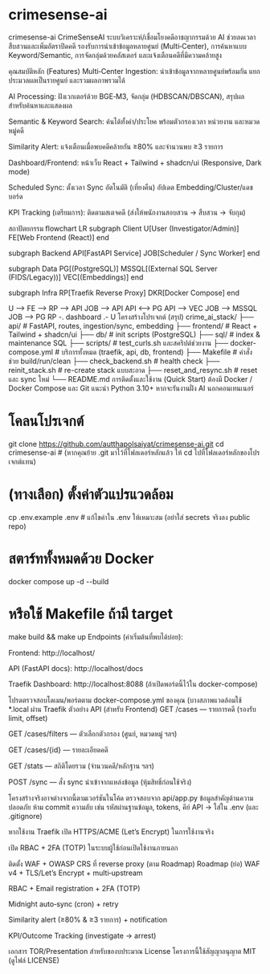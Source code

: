 # crimesense-ai
crimesense-ai
CrimeSenseAI
ระบบวิเคราะห์/เชื่อมโยงคดีอาชญากรรมด้วย AI ช่วยลดเวลาสืบสวนและเพิ่มอัตราปิดคดี รองรับการนำเข้าข้อมูลหลายศูนย์ (Multi‑Center), การค้นหาแบบ Keyword/Semantic, การจัดกลุ่มด้วยคลัสเตอร์ และแจ้งเตือนคดีที่มีความคล้ายสูง


คุณสมบัติหลัก (Features)
Multi‑Center Ingestion: นำเข้าข้อมูลจากหลายศูนย์พร้อมกัน แยกประมวลผลเป็นรายศูนย์ และรวมผลภาพรวมได้

AI Processing: ฝังเวกเตอร์ด้วย BGE‑M3, จัดกลุ่ม (HDBSCAN/DBSCAN), สรุปผลสำหรับค้นหาและแสดงผล

Semantic & Keyword Search: ค้นได้ทั้งคำ/ประโยค พร้อมตัวกรองเวลา หน่วยงาน และหมวดหมู่คดี

Similarity Alert: แจ้งเตือนเมื่อพบคดีคล้ายกัน ≥80% และจำนวนพบ ≥3 รายการ

Dashboard/Frontend: หน้าเว็บ React + Tailwind + shadcn/ui (Responsive, Dark mode)

Scheduled Sync: ตั้งเวลา Sync อัตโนมัติ (เที่ยงคืน) อัปเดต Embedding/Cluster/แดชบอร์ด

KPI Tracking (เตรียมการ): ติดตามสเตจคดี (ส่งให้พนักงานสอบสวน → สืบสวน → จับกุม)

สถาปัตยกรรม
flowchart LR
  subgraph Client
    U[User (Investigator/Admin)]
    FE[Web Frontend (React)]
  end

  subgraph Backend
    API[FastAPI Service]
    JOB[Scheduler / Sync Worker]
  end

  subgraph Data
    PG[(PostgreSQL)]
    MSSQL[(External SQL Server<br/>(FIDS/Legacy))]
    VEC[(Embeddings)]
  end

  subgraph Infra
    RP[Traefik Reverse Proxy]
    DKR[Docker Compose]
  end

  U --> FE --> RP --> API
  JOB --> API
  API <--> PG
  API --> VEC
  JOB --> MSSQL
  JOB --> PG
  RP -. dashboard .- U
โครงสร้างโปรเจกต์ (สรุป)
crime_ai_stack/
├── api/                  # FastAPI, routes, ingestion/sync, embedding
├── frontend/             # React + Tailwind + shadcn/ui
├── db/                   # init scripts (PostgreSQL)
├── sql/                  # index & maintenance SQL
├── scripts/              # test_curls.sh และสคริปต์ช่วยงาน
├── docker-compose.yml    # บริการทั้งหมด (traefik, api, db, frontend)
├── Makefile              # คำสั่งช่วย build/run/clean
├── check_backend.sh      # health check
├── reinit_stack.sh       # re-create stack แบบสะอาด
├── reset_and_resync.sh   # reset และ sync ใหม่
└── README.md
การติดตั้งและใช้งาน (Quick Start)
ต้องมี Docker / Docker Compose และ Git
แนะนำ Python 3.10+ หากจะรันงานฝั่ง AI นอกคอนเทนเนอร์
# โคลนโปรเจกต์
git clone https://github.com/autthapolsaiyat/crimesense-ai.git
cd crimesense-ai    # (หากคุณย้าย .git มาไว้ที่โฟลเดอร์หลักแล้ว ให้ cd ไปที่โฟลเดอร์หลักของโปรเจกต์แทน)

# (ทางเลือก) ตั้งค่าตัวแปรแวดล้อม
cp .env.example .env    # แก้ไขค่าใน .env ให้เหมาะสม (อย่าใส่ secrets จริงลง public repo)

# สตาร์ททั้งหมดด้วย Docker
docker compose up -d --build
# หรือใช้ Makefile ถ้ามี target
make build && make up
Endpoints (ค่าเริ่มต้นที่พบได้บ่อย):

Frontend: http://localhost/

API (FastAPI docs): http://localhost/docs

Traefik Dashboard: http://localhost:8088 (ถ้าเปิดพอร์ตนี้ไว้ใน docker-compose)

โปรดตรวจสอบโดเมน/พอร์ตตาม docker-compose.yml ของคุณ (บางสภาพแวดล้อมใช้ *.local ผ่าน Traefik
ตัวอย่าง API (สำหรับ Frontend)
GET /cases — รายการคดี (รองรับ limit, offset)

GET /cases/filters — ตัวเลือกตัวกรอง (ศูนย์, หมวดหมู่ ฯลฯ)

GET /cases/{id} — รายละเอียดคดี

GET /stats — สถิติโดยรวม (จำนวนคดี/หลักฐาน ฯลฯ)

POST /sync — สั่ง sync นำเข้าจากแหล่งข้อมูล (หุ้มสิทธิ์ก่อนใช้จริง)

โครงสร้างจริงอาจต่างจากนี้ตามเวอร์ชันในโค้ด ตรวจสอบจาก api/app.py
ข้อมูลสำคัญด้านความปลอดภัย
ห้าม commit ความลับ เช่น รหัสผ่านฐานข้อมูล, tokens, คีย์ API → ใส่ใน .env (และ .gitignore)

หากใช้งาน Traefik เปิด HTTPS/ACME (Let’s Encrypt) ในการใช้งานจริง

เปิด RBAC + 2FA (TOTP) ในระบบผู้ใช้ก่อนเปิดใช้งานภายนอก

ติดตั้ง WAF + OWASP CRS ที่ reverse proxy (ตาม Roadmap)
Roadmap (ย่อ)
 WAF v4 + TLS/Let’s Encrypt + multi‑upstream

 RBAC + Email registration + 2FA (TOTP)

 Midnight auto‑sync (cron) + retry

 Similarity alert (≥80% & ≥3 รายการ) + notification

 KPI/Outcome Tracking (investigate → arrest)

 เอกสาร TOR/Presentation สำหรับของบประมาณ
License
โครงการนี้ใช้สัญญาอนุญาต MIT (ดูไฟล์ LICENSE)
